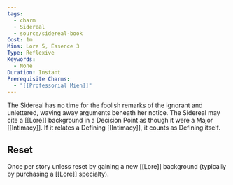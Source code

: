 ```yaml
---
tags:
  - charm
  - Sidereal
  - source/sidereal-book
Cost: 1m
Mins: Lore 5, Essence 3
Type: Reflexive
Keywords:
  - None
Duration: Instant
Prerequisite Charms:
  - "[[Professorial Mien]]"
---
```

The Sidereal has no time for the foolish remarks of the ignorant and unlettered, waving away arguments beneath her notice. The Sidereal may cite a [[Lore]] background in a Decision Point as though it were a Major [[Intimacy]]. If it relates a Defining [[Intimacy]], it counts as Defining itself. 
## Reset
Once per story unless reset by gaining a new [[Lore]] background (typically by purchasing a [[Lore]] specialty).